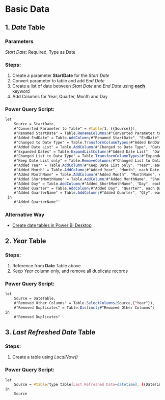# Basic Data

## 1. <em>Date</em> Table

### Parameters
<em>Start Date</em>: Required, Type as Date

### Steps:
1. Create a parameter **StartDate** for the <em>Start Date</em>
1. Convert parameter to table and add <em>End Date</em>
1. Create a list of date between <em>Start Date</em> and <em>End Date</em> using [<strong>each</strong>](https://learn.microsoft.com/en-us/powerquery-m/understanding-power-query-m-functions) keyword
1. Add Columns for Year, Quarter, Month and Day

### Power Query Script:
```css
let
    Source = StartDate,
    #"Converted Parameter to Table" = #table(1, {{Source}}),
    #"Renamed StartDate" = Table.RenameColumns(#"Converted Parameter to Table",{{"Column1", "StartDate"}}),
    #"Added EndDate" = Table.AddColumn(#"Renamed StartDate", "EndDate", each Date.From(Date.EndOfYear(DateTime.LocalNow()))),
    #"Changed to Date Type" = Table.TransformColumnTypes(#"Added EndDate",{{"StartDate", type date}, {"EndDate", type date}}),
    #"Added Date List" = Table.AddColumn(#"Changed to Date Type", "Date", each {Number.From([StartDate])..Number.From([EndDate])}),
    #"Expanded Dates" = Table.ExpandListColumn(#"Added Date List", "Date"),
    #"Changed List to Data Type" = Table.TransformColumnTypes(#"Expanded Dates",{{"Date", type date}}),
    #"Keep Date List only" = Table.RemoveColumns(#"Changed List to Data Type",{"StartDate", "EndDate"}),
    #"Added Year" = Table.AddColumn(#"Keep Date List only", "Year", each Date.Year([Date]), Int64.Type),
    #"Added Month" = Table.AddColumn(#"Added Year", "Month", each Date.Month([Date]), Int64.Type),
    #"Added MonthName" = Table.AddColumn(#"Added Month", "MonthName", each Date.MonthName([Date])),
    #"Added ShortMonthName" = Table.AddColumn(#"Added MonthName", "ShortMonthName", each Text.Start([MonthName],3)),
    #"Added Day" = Table.AddColumn(#"Added ShortMonthName", "Day", each Date.Day([Date]), Int64.Type),
    #"Added Quarter" = Table.AddColumn(#"Added Day", "Quarter", each Date.QuarterOfYear([Date]), Int64.Type),
    #"Added QuarterName" = Table.AddColumn(#"Added Quarter", "Qty", each Text.Combine({Text.From([Year], "en-US"), "-Q", Text.From([Quarter], "en-US")}), type text)
 in
    #"Added QuarterName"'
```

### Alternative Way
- [Create date tables in Power BI Desktop](https://learn.microsoft.com/en-us/power-bi/guidance/model-date-tables)

## 2. <em>Year</em> Table

### Steps:
1. Reference from **Date** Table above
1. Keep <em>Year</em> column only, and remove all duplicate records

### Power Query Script:
```css
let
    Source = DateTable,
    #"Removed Other Columns" = Table.SelectColumns(Source,{"Year"}),
    #"Removed Duplicates" = Table.Distinct(#"Removed Other Columns")
in
    #"Removed Duplicates"
```

## 3. <em> Last Refreshed Date</em> Table

### Steps:
1. Create a table using <em>LocalNow()</em> 

### Power Query Script:
```css
let
    Source = #table(type table[Last Refreshed Date=datetime], {{DateTime.LocalNow()}})
in
    Source
```